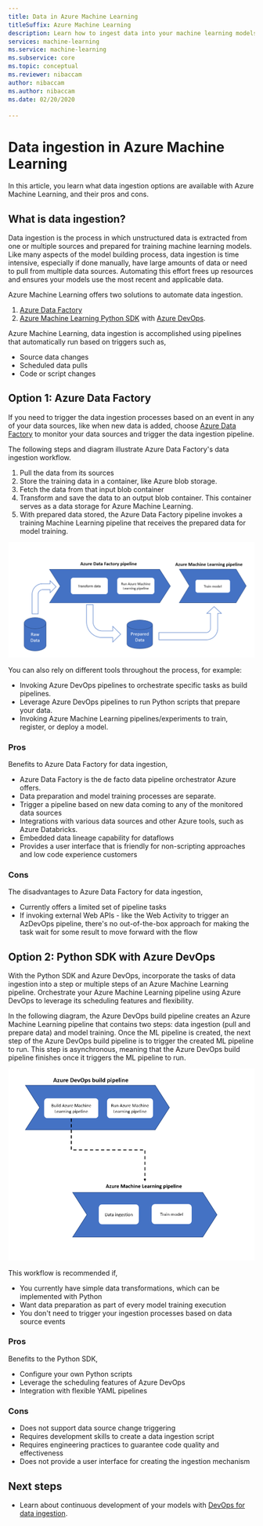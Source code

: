 ```yaml
---
title: Data in Azure Machine Learning
titleSuffix: Azure Machine Learning
description: Learn how to ingest data into your machine learning models in production.
services: machine-learning
ms.service: machine-learning
ms.subservice: core
ms.topic: conceptual
ms.reviewer: nibaccam
author: nibaccam
ms.author: nibaccam
ms.date: 02/20/2020

---
```


# Data ingestion in Azure Machine Learning

In this article, you learn what data ingestion options are available with Azure Machine Learning, and their pros and cons. 

## What is data ingestion? 

Data ingestion is the process in which unstructured data is extracted from one or multiple sources and prepared for training machine learning models. Like many aspects of the model building process, data ingestion is time intensive, especially if done manually, have large amounts of data or need to pull from multiple data sources. Automating this effort frees up resources and ensures your models use the most recent and applicable data.

Azure Machine Learning offers two solutions to automate data ingestion. 

1. [Azure Data Factory](https://docs.microsoft.com/azure/data-factory/introduction)
2. [Azure Machine Learning Python SDK](https://docs.microsoft.com/python/api/overview/azureml-sdk/?view=azure-ml-py) with [Azure DevOps](https://docs.microsoft.com/azure/devops/pipelines/get-started/what-is-azure-pipelines?view=azure-devops).

Azure Machine Learning, data ingestion is accomplished using pipelines that automatically run based on triggers such as, 

* Source data changes 
* Scheduled data pulls
* Code or script changes

## Option 1: Azure Data Factory 

If you need to trigger the data ingestion processes based on an event in any of your data sources, like when new data is added, choose [Azure Data Factory](https://docs.microsoft.com/azure/data-factory/introduction) to monitor your data sources and trigger the data ingestion pipeline.

The following steps and diagram illustrate Azure Data Factory's data ingestion workflow.

1. Pull the data from its sources
1. Store the training data in a container, like Azure blob storage. 
1. Fetch the data from that input blob container
1. Transform and save the data to an output blob container. This container serves as a data storage for Azure Machine Learning.
1. With prepared data stored, the Azure Data Factory pipeline invokes a training Machine Learning pipeline that receives the prepared data for model training. 

![ADF Data ingestion](media/concept-data-ingestion/data-ingest-option-one.png)

You can also rely on different tools throughout the process, for example:

* Invoking Azure DevOps pipelines to orchestrate specific tasks as build pipelines.
* Leverage Azure DevOps pipelines to run Python scripts that prepare your data.
* Invoking Azure Machine Learning pipelines/experiments to train, register, or deploy a model.

### Pros 

Benefits to Azure Data Factory for data ingestion,

* Azure Data Factory is the de facto data pipeline orchestrator Azure offers.
* Data preparation and model training processes are separate.
* Trigger a pipeline based on new data coming to any of the monitored data sources
* Integrations with various data sources and other Azure tools, such as Azure Databricks.
* Embedded data lineage capability for dataflows
* Provides a user interface that is friendly for non-scripting approaches and low code experience customers

### Cons

The disadvantages to Azure Data Factory for data ingestion,

* Currently offers a limited set of pipeline tasks 
* If invoking external Web APIs - like the Web Activity to trigger an AzDevOps pipeline, there's no out-of-the-box approach for making the task wait for some result to move forward with the flow

## Option 2: Python SDK with Azure DevOps

With the Python SDK and Azure DevOps, incorporate the tasks of data ingestion into a step or multiple steps of an Azure Machine Learning pipeline. Orchestrate your Azure Machine Learning pipeline using Azure DevOps to leverage its scheduling features and flexibility.

In the following diagram, the Azure DevOps build pipeline creates an Azure Machine Learning pipeline that contains two steps: data ingestion (pull and prepare data) and model training. Once the ML pipeline is created, the next step of the Azure DevOps build pipeline is to trigger the created ML pipeline to run. This step is asynchronous, meaning that the Azure DevOps build pipeline finishes once it triggers the ML pipeline to run. 

![ADF Data ingestion](media/concept-data-ingestion/data-ingest-option-two.png)

This workflow is recommended if, 

* You currently have simple data transformations, which can be implemented with Python
* Want data preparation as part of every model training execution
* You don't need to trigger your ingestion processes based on data source events

### Pros

Benefits to the Python SDK, 

* Configure your own Python scripts 
* Leverage the scheduling features of Azure DevOps
* Integration with flexible YAML pipelines

### Cons

* Does not support data source change triggering
* Requires development skills to create a data ingestion script
* Requires engineering practices to guarantee code quality and effectiveness
* Does not provide a user interface for creating the ingestion mechanism

## Next steps

* Learn about continuous development of your models with [DevOps for data ingestion](how-to-cicd-data-ingestion.md).